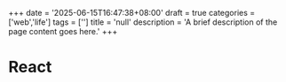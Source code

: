 +++
date = '2025-06-15T16:47:38+08:00'
draft = true
categories = ['web','life']
tags = ['']
title = 'null'
description = 'A brief description of the page content goes here.'
+++

# React